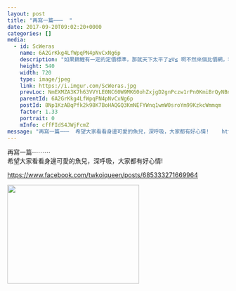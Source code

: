 ```yaml
---
layout: post
title: "再寫一篇⋯⋯⋯  " 
date: 2017-09-20T09:02:20+0000 
categories: [] 
media:
  - id: ScWeras
    name: 6A2GrKkg4LfWpqPN4pNvCxNg6p
    description: "如果錦鯉有一定的定價標準，那就天下太平了≧∇≦ 啊不然來個比價網，種魚、品種、尺寸、體型、質地、模樣、藝術⋯⋯怎麼比？沒辦法啊？為啥？因為每隻長得都不一樣。每家生產成本不同，每個賣家進出成本利潤不同。好比藝術家畫畫，如果可以依照顏料用的多寡秤重來評斷，就不會有人說破紙一張顏料撇兩下，竟然可以換一棟房子！買的人是傻蛋吧！淘汰魚、練手魚⋯⋯其實我一直不那麼喜歡這兩個名稱。在我聽來，淘汰魚好像在說不值得、垃圾⋯⋯練手魚，好像是生死無所謂，只是練習養水。在寵物圈裡，倒是沒聽過淘汰狗、練手狗⋯⋯⋯養淘汰狗的上不了台面，帶出門被人家笑？養練手狗⋯⋯啊是怎樣，練習怎麼養狗？養不好死了再換？雖然這樣比喻傷心了一點，但我的確頗傷心。任何生命都應該被愛護，再不得已的情況下，也許某些生命會被無情的結束，有些生命也得不到善終。但，盡力而為就好。在我第一次到漁場看爸媽怎麼工作時，印象中是正在挑魚苗，我看見媽媽把小白小紅直接丟在魚桶裡，然後拿去戶外挖個坑埋掉，當時我嚇壞了，覺得好可怕，那些無助的小魚只不過因為自己「長得醜」不符合人類的審美標準，出生不到30天就被殘忍的結束生命了⋯⋯⋯太可怕、太殘忍、太過分⋯⋯⋯我問媽媽，為什麼要這要做！媽媽回答我，因為沒有人喜歡的小魚，我們也養不起。為什麼沒人喜歡！他們都那麼可愛！媽媽回答我，那是你覺得可愛，可是現實就是沒有人會買。當時，我無能為力，只能跑開，盡量不去漁場，避免看到因為長得不美而被活埋的小魚，我還因為這樣做過惡夢，惡夢裡小魚們拼命掙扎無法呼吸⋯⋯⋯後來，台灣經濟起飛，這些所謂的淘汰魚慢慢有人來買，有的買去遊樂場放養，有的買去公園、寺廟、社區水池放養⋯⋯慢慢的我再也沒看到媽媽埋小魚了。我很開心。回漁場工作後，我知道所謂的「淘汰魚」都會有固定的盤商來收購，秤斤銷售，媽媽也很開心的告訴我，這些不美但可愛的小魚都有人喜歡了，我也知道其實她也一直不喜歡因為小魚沒人愛所以挖個洞埋掉。有時候小魚賣的很便宜，如果計算留養成本，其實划不來，可是我也會聽到媽媽唸唸有詞的說，再等等吧，也許有人要買，這樣這些小魚也有去處也能夠活下來。很慶幸的是，這幾年公園寺廟、餐廳遊樂場等等，都會規劃生態水池等等，市場有需要，小魚就有出路。所以，「淘汰魚」我希望有一天能夠被稱為「可愛的小魚」他們都可以帶給欣賞他們擁有他們的人心靈上的滿足與飼養樂趣。再來，「練手魚」一般在漁場魚兒成長過程，有的會越來越美，有的不會⋯⋯這時候分級制度下，會被分配到最便宜的那一區，就好比百貨會有10元專賣，100元商品一樣，不是產品有瑕疵，而是產品在生產方來說，希望早點賣掉清理庫存等等。漁場都會有50，100，200⋯等等便宜的小魚，或是因為模樣顏色不理想的魚，就會被用便宜的價錢銷售。而一般剛入門的愛好家，因為不知道該如何飼養錦鯉，擔心自己花錢買了貴貴漂亮的魚回去，結果沒照顧好GG了⋯傷心又傷財，所以都會先買便宜的小魚回去試試看。久而久之，這種等級的魚就被稱為「練手魚」。我也不喜歡這個稱呼，所以一般我都說，除了「可愛的小魚」，還有不是很漂亮的「平價魚」。如果放在一般家庭，一個月有100元零用錢的小朋友來看，他花100元買回去的小魚，超級可愛超級漂亮。如果放在經濟條件較好的愛好家，一個月有1萬的零用錢拿來買魚，1萬的魚他也覺得超美超可愛。把兩隻魚放在一起評價，參賽？可想而知小朋友會失望。但如果問兩個人，養魚帶給你的樂趣有多少？我想他們都可以比100個讚。如果你把魚兒當寵物，哪麼不管什麼價錢買回來的，都會愛護有加，真心照顧。如果你把魚兒當投資理財，商業買賣，那買低賣高，或是買到賺到，就是積極目標。上一篇文章，是因為有魚友問我，不知道到底網路買魚、水族館買魚、去漁場買魚，會不會遇到詐騙忽悠。明明不怎樣的魚，卻被賣家說成天仙美女，自己還掏錢買了，結果被魚友笑冤大頭⋯⋯⋯說如果跟別賣家買、別的水族館買、別的漁場買，比你買的這個便宜多了！其實這樣的提問一直都有，電話問的，訊息問的，發照片給我問值不值得的⋯⋯不少。每次，我只問，你喜歡嗎？ 喜歡啊！花這個錢午飯沒得吃嗎？不會啊！會不會回家被老婆打斷狗腿？⋯⋯⋯哈哈哈⋯⋯⋯好像怕老婆的都會偷買魚⋯⋯⋯回過頭來說，「淘汰魚」「練手魚」買貴了？感覺好傷心⋯⋯⋯那「可愛的小魚」「平價魚」買貴了？喜歡就好啦⋯⋯⋯⋯我發文章不是為了挺誰、指責誰、或是為了某種私人利益而寫，就好比這篇文章我是正經八百坐在椅子上慢慢寫出來。作為業者，小有名氣，有FB的平台，認識我的我不認識≧∇≦，發給我一個訊息，或是打公司電話不好意思的請教我，這都是緣分，也是對我的信任。我只能依照我的經驗跟想法來分享回應。但如果同樣的問題頗頻繁，我就會好好寫一篇文章，盡量舉例是大家都理解的，然後如果讀者認同、分享，哪麼就可以讓遇到同樣問題的人，可以看完文章，整理好自己的心情。如果我的貼文，讓某些人誤解、傷心、生氣，那就跟我原本的目的不同。如果我的貼文可以讓大家靜下心來，站在對方的立場稍微想一下，也許怒氣就不會燒到旁邊的人，那我會覺得很欣慰。人性本善還是本惡？賣家到底是有心詐騙還是無心之過？又或者他有你看不到的不得不的理由？我看過某幾篇文章，也聽過某幾個名人說過類似的話;雖然世界有那麼多看似醜惡的事圍繞在我們身邊，但我們就是用良善與熱情來照亮身邊的人事物。對錯沒有一定，角度問題。但我們做個選擇吧，讓身邊的人因為我們的體諒而覺得溫暖。_"   
    height: 540
    width: 720
    type: image/jpeg
    link: https://i.imgur.com/ScWeras.jpg
    prevLoc: NmEXMZA3K7h63VVYLE0NC60W9MK60ohZxjgD2gnPczw1rPn0KmiBrQyNBnB4CoRmrRBArQh3Orml9myjTrJ93r9rnGtZM2EW0Q2nF8664DV9m3fJy30o6DVmCyXY4pVn7PtxE8vrXgn7Cm1jQ6N3AksEAnv2PQE2u3XOrygOg3CR3gZpMpwohBln715DlvfYKD75E7W1tNAJxp4Vo3IO4XJj97mGiXBywJ3K25fz1z1MnZV6HxWE4Kj3JWfpJEZWWo9zh1oWY68
    parentId: 6A2GrKkg4LfWpqPN4pNvCxNg6p
    postId: 8Np1KzABqPfk2k98K7BoHAQGQ3KmNEFYWnq1wmW0sroYm99KzkcWmmqm
    factor: 1.33
    portrait: 0
    mInfo: cffFIdS4JWjFcmZ
message: "再寫一篇⋯⋯⋯  希望大家看看身邊可愛的魚兒，深呼吸，大家都有好心情!    https;www.facebook.comtwkoiqueenposts685333271669964"
---
```


再寫一篇⋯⋯⋯  
希望大家看看身邊可愛的魚兒，深呼吸，大家都有好心情!  
  
https://www.facebook.com/twkoiqueen/posts/685333271669964


[//]: #media:  
<a href="https://i.imgur.com/ScWeras.jpg"><img src="https://i.imgur.com/ScWeras.jpg" height="225" width="300" /></a> 
 
